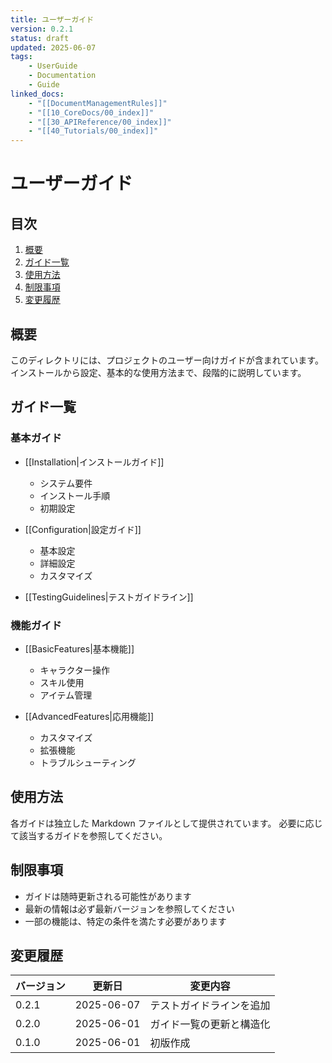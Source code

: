 ```yaml
---
title: ユーザーガイド
version: 0.2.1
status: draft
updated: 2025-06-07
tags:
    - UserGuide
    - Documentation
    - Guide
linked_docs:
    - "[[DocumentManagementRules]]"
    - "[[10_CoreDocs/00_index]]"
    - "[[30_APIReference/00_index]]"
    - "[[40_Tutorials/00_index]]"
---
```


# ユーザーガイド

## 目次

1. [概要](#概要)
2. [ガイド一覧](#ガイド一覧)
3. [使用方法](#使用方法)
4. [制限事項](#制限事項)
5. [変更履歴](#変更履歴)

## 概要

このディレクトリには、プロジェクトのユーザー向けガイドが含まれています。
インストールから設定、基本的な使用方法まで、段階的に説明しています。

## ガイド一覧

### 基本ガイド

-   [[Installation|インストールガイド]]

    -   システム要件
    -   インストール手順
    -   初期設定

-   [[Configuration|設定ガイド]]
    -   基本設定
    -   詳細設定
    -   カスタマイズ

-   [[TestingGuidelines|テストガイドライン]]

### 機能ガイド

-   [[BasicFeatures|基本機能]]

    -   キャラクター操作
    -   スキル使用
    -   アイテム管理

-   [[AdvancedFeatures|応用機能]]
    -   カスタマイズ
    -   拡張機能
    -   トラブルシューティング

## 使用方法

各ガイドは独立した Markdown ファイルとして提供されています。
必要に応じて該当するガイドを参照してください。

## 制限事項

-   ガイドは随時更新される可能性があります
-   最新の情報は必ず最新バージョンを参照してください
-   一部の機能は、特定の条件を満たす必要があります

## 変更履歴

| バージョン | 更新日     | 変更内容                 |
| ---------- | ---------- | ------------------------ |
| 0.2.1      | 2025-06-07 | テストガイドラインを追加 |
| 0.2.0      | 2025-06-01 | ガイド一覧の更新と構造化 |
| 0.1.0      | 2025-06-01 | 初版作成                 |
